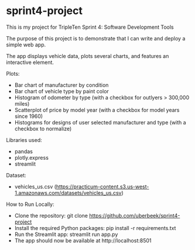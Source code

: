 # sprint4-project
This is my project for TripleTen Sprint 4: Software Development Tools 

The purpose of this project is to demonstrate that I can write and deploy a simple web app.

The app displays vehicle data, plots several charts, and features an interactive element.

Plots:
- Bar chart of manufacturer by condition
- Bar chart of vehicle type by paint color
- Histogram of odometer by type (with a checkbox for outlyers > 300,000 miles)
- Scatterplot of price by model year (with a checkbox for model years since 1960)
- Histograms for designs of user selected manufacturer and type (with a checkbox to normalize)

Libraries used:
- pandas
- plotly.express
- streamlit

Dataset:
- vehicles_us.csv (https://practicum-content.s3.us-west-1.amazonaws.com/datasets/vehicles_us.csv)

How to Run Locally:
- Clone the repository: git clone https://github.com/uberbeek/sprint4-project
- Install the required Python packages: pip install -r requirements.txt
- Run the Streamlit app: streamlit run app.py
- The app should now be available at http://localhost:8501